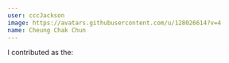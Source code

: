 ```yaml
---
user: cccJackson
image: https://avatars.githubusercontent.com/u/128026614?v=4
name: Cheung Chak Chun
---
```

I contributed as the: 
